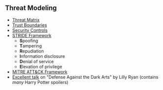 ## Threat Modeling
- [Threat Matrix](./Threat_Matrix.md)
- [Trust Boundaries](./Trust_Boundaries.md)
- [Security Controls](./Security_Controls.md)
- [STRIDE Framework](./STRIDE_Framework.md)
	- **S**poofing
	- **T**ampering
	- **R**epudiation
	- **I**nformation disclosure
	- **D**enial of service
	- **E**levation of privilege 
- [MITRE ATT&CK Framework](./MITRE_ATTACK_Framework.md)
- [Excellent talk](https://www.youtube.com/watch?v=vbwb6zqjZ7o) on "Defense Against the Dark Arts" by Lilly Ryan (contains *many* Harry Potter spoilers)